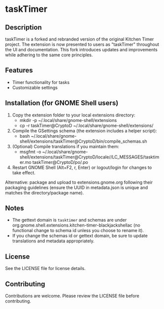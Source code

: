 # taskTimer

## Description
 taskTimer is a forked and rebranded version of the original Kitchen Timer project. The extension is now presented to users as "taskTimer" throughout the UI and documentation. This fork introduces updates and improvements while adhering to the same core principles.

## Features
- Timer functionality for tasks
- Customizable settings

## Installation (for GNOME Shell users)
1. Copy the extension folder to your local extensions directory:
   - mkdir -p ~/.local/share/gnome-shell/extensions
   - cp -r taskTimer@CryptoD ~/.local/share/gnome-shell/extensions/
2. Compile the GSettings schema (the extension includes a helper script):
   - bash ~/.local/share/gnome-shell/extensions/taskTimer@CryptoD/bin/compile_schemas.sh
3. (Optional) Compile translations if you maintain them:
   - msgfmt -o ~/.local/share/gnome-shell/extensions/taskTimer@CryptoD/locale/<lang>/LC_MESSAGES/tasktimer.mo taskTimer@CryptoD/po/<lang>.po
4. Restart GNOME Shell (Alt+F2, r, Enter) or logout/login for changes to take effect.

Alternative: package and upload to extensions.gnome.org following their packaging guidelines (ensure the UUID in metadata.json is unique and matches the directory/package name).

## Notes
- The gettext domain is `tasktimer` and schemas are under org.gnome.shell.extensions.kitchen-timer-blackjackshellac (no functional change to schema id unless you choose to rename it).
- If you change the schemas id or gettext domain, be sure to update translations and metadata appropriately.

## License
See the LICENSE file for license details.

## Contributing
Contributions are welcome. Please review the LICENSE file before contributing.
